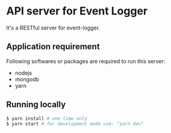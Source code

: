 # API server for Event Logger

It's a RESTful server for event-logger.

## Application requirement

Following softwares or packages are required to run this server:

- nodejs
- mongodb
- yarn

## Running locally

```sh
$ yarn install # one time only
$ yarn start # for development mode use: "yarn dev"
```
